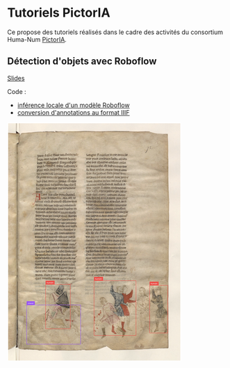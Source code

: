 # Tutoriels PictorIA

Ce propose des tutoriels réalisés dans le cadre des activités du consortium Huma-Num [PictorIA](https://pictoria.hypotheses.org/).

## Détection d'objets avec Roboflow
[Slides](https://docs.google.com/presentation/d/1-a0tdgQRa2K5ESwN5IhTn8VnGtDaxeseK37TgvtaiHY/edit#)

Code :
- [inférence locale d'un modèle Roboflow](https://github.com/altomator/pictorIA/blob/main/python/test_inference.py)
- [conversion d'annotations au format IIIF]()

![inférence Roboflow sur image de test](./demo/inference.png)
